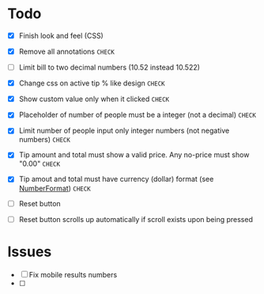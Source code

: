 # Todo

- [x] Finish look and feel (CSS)
- [x] Remove all annotations `CHECK`
- [ ] Limit bill to two decimal numbers (10.52 instead 10.522)
- [x] Change css on active tip % like design `CHECK`
- [x] Show custom value only when it clicked `CHECK`
- [x] Placeholder of number of people must be a integer (not a decimal) `CHECK`
- [x] Limit number of people input only integer numbers (not negative numbers) `CHECK`
- [x] Tip amount and total must show a valid price. Any no-price must show "0.00" `CHECK`
- [x] Tip amout and total must have currency (dollar) format (see [NumberFormat](https://developer.mozilla.org/en-US/docs/Web/JavaScript/Reference/Global_Objects/Intl/NumberFormat)) `CHECK`
- [ ] Reset button
- [ ] Reset button scrolls up automatically if scroll exists upon being pressed


# Issues

- [ ] Fix mobile results numbers
- [ ]
